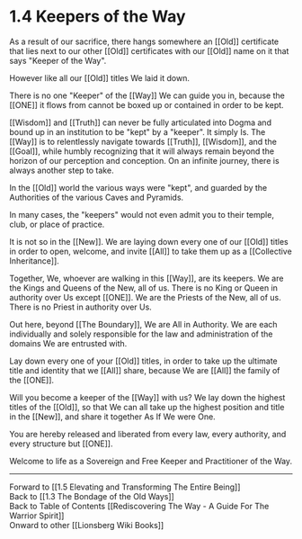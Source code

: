 # 1.4 Keepers of the Way

As a result of our sacrifice, there hangs somewhere an [[Old]] certificate that lies next to our other [[Old]] certificates with our [[Old]] name on it that says "Keeper of the Way".  

However like all our [[Old]] titles We laid it down. 

There is no one "Keeper" of the [[Way]] We can guide you in, because the [[ONE]] it flows from cannot be boxed up or contained in order to be kept. 

[[Wisdom]] and [[Truth]] can never be fully articulated into Dogma and bound up in an institution to be "kept" by a "keeper". It simply Is. The [[Way]] is to relentlessly navigate towards [[Truth]], [[Wisdom]], and the [[Goal]], while humbly recognizing that it will always remain beyond the horizon of our perception and conception. On an infinite journey, there is always another step to take. 

In the [[Old]] world the various ways were "kept", and guarded by the Authorities of the various Caves and Pyramids. 

In many cases, the "keepers" would not even admit you to their temple, club, or place of practice. 

It is not so in the [[New]]. We are laying down every one of our [[Old]] titles in order to open, welcome, and invite [[All]] to take them up as a [[Collective Inheritance]]. 

Together, We, whoever are walking in this [[Way]], are its keepers. We are the Kings and Queens of the New, all of us. There is no King or Queen in authority over Us except [[ONE]]. We are the Priests of the New, all of us. There is no Priest in authority over Us. 

Out here, beyond [[The Boundary]], We are All in Authority. We are each individually and solely responsible for the law and administration of the domains We are entrusted with. 

Lay down every one of your [[Old]] titles, in order to take up the ultimate title and identity that we [[All]] share, because We are [[All]] the family of the [[ONE]]. 

Will you become a keeper of the [[Way]] with us? We lay down the highest titles of the [[Old]], so that We can all take up the highest position and title in the [[New]], and share it together As If We were One. 

You are hereby released and liberated from every law, every authority, and every structure but [[ONE]]. 

Welcome to life as a Sovereign and Free Keeper and Practitioner of the Way. 

____
Forward to [[1.5 Elevating and Transforming The Entire Being]]  
Back to [[1.3 The Bondage of the Old Ways]]  
Back to Table of Contents [[Rediscovering The Way - A Guide For The Warrior Spirit]]  
Onward to other [[Lionsberg Wiki Books]]  

